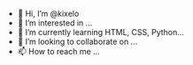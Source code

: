 - 👋 Hi, I’m @kixelo
- 👀 I’m interested in ...
- 🌱 I’m currently learning HTML, CSS, Python...
- 💞️ I’m looking to collaborate on ...
- 📫 How to reach me ...

<!---
kixelo/kixelo is a ✨ special ✨ repository because its `README.md` (this file) appears on your GitHub profile.
You can click the Preview link to take a look at your changes.
--->
